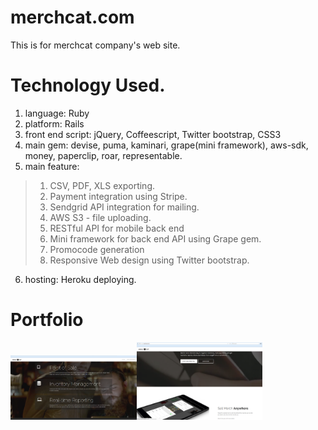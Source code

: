 # merchcat.com

This is for merchcat company's web site.

# Technology Used.

1. language: Ruby
2. platform: Rails
3. front end script: jQuery, Coffeescript, Twitter bootstrap, CSS3
4. main gem: devise, puma, kaminari, grape(mini framework), aws-sdk, money, paperclip, roar, representable.
5. main feature: 
>1. CSV, PDF, XLS exporting.
>2. Payment integration using Stripe.
>3. Sendgrid API integration for mailing.
>4. AWS S3 - file uploading.
>5. RESTful API for mobile back end
>6. Mini framework for back end API using Grape gem.
>7. Promocode generation
>8. Responsive Web design using Twitter bootstrap.

6. hosting: Heroku deploying.

# Portfolio

<img src="merch-1.png" style="width: 40%; max-width: 40%"/><img src="merch.png" style="width: 40%; max-width: 40%"/>
